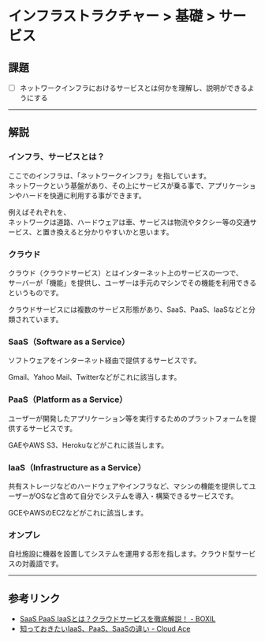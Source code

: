 # インフラストラクチャー > 基礎 > サービス

## 課題

- [ ] ネットワークインフラにおけるサービスとは何かを理解し、説明ができるようにする

---

## 解説

### インフラ、サービスとは？

ここでのインフラは、「ネットワークインフラ」を指しています。  
ネットワークという基盤があり、その上にサービスが乗る事で、アプリケーションやハードを快適に利用する事ができます。

例えばそれぞれを、  
ネットワークは道路、ハードウェアは車、サービスは物流やタクシー等の交通サービス、と置き換えると分かりやすいかと思います。

<a name="infra_cloud"></a>
### クラウド

クラウド（クラウドサービス）とはインターネット上のサービスの一つで、  
サーバーが「機能」を提供し、ユーザーは手元のマシンでその機能を利用できるというものです。

クラウドサービスには複数のサービス形態があり、SaaS、PaaS、IaaSなどと分類されています。

<a name="infra_saas"></a>
### SaaS（Software as a Service）

ソフトウェアをインターネット経由で提供するサービスです。

Gmail、Yahoo Mail、Twitterなどがこれに該当します。

<a name="infra_paas"></a>
### PaaS（Platform as a Service）

ユーザーが開発したアプリケーション等を実行するためのプラットフォームを提供するサービスです。

GAEやAWS S3、Herokuなどがこれに該当します。

<a name="infra_iaas"></a>
### IaaS（Infrastructure as a Service）

共有ストレージなどのハードウェアやインフラなど、マシンの機能を提供してユーザーがOSなど含めて自分でシステムを導入・構築できるサービスです。

GCEやAWSのEC2などがこれに該当します。

<a name="infra_onpre"></a>
### オンプレ

自社施設に機器を設置してシステムを運用する形を指します。クラウド型サービスの対義語です。

---

## 参考リンク

- [SaaS PaaS IaaSとは？クラウドサービスを徹底解説！ - BOXIL](https://boxil.jp/others/a612#612-1)
- [知っておきたいIaaS、PaaS、SaaSの違い - Cloud Ace](https://www.cloud-ace.jp/report/detail01/)